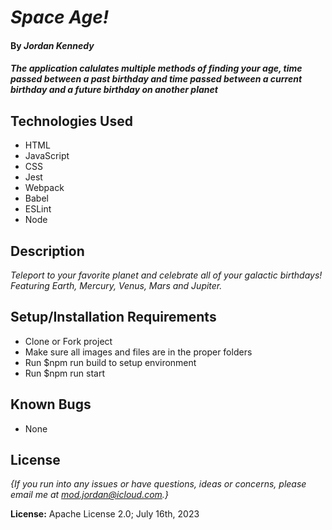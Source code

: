 # _Space Age!_

#### By _**Jordan Kennedy**_

#### _The application calulates multiple methods of finding your age, time passed between a past birthday and time passed between a current birthday and a future birthday on another planet_

## Technologies Used
* HTML
* JavaScript
* CSS
* Jest
* Webpack
* Babel
* ESLint
* Node

## Description

_Teleport to your favorite planet and celebrate all of your galactic birthdays! Featuring Earth, Mercury, Venus, Mars and Jupiter._

## Setup/Installation Requirements

* Clone or Fork project
* Make sure all images and files are in the proper folders
* Run $npm run build to setup environment
* Run $npm run start

## Known Bugs

* None

## License

_{If you run into any issues or have questions, ideas or concerns, please email me at mod.jordan@icloud.com.}_

**License:** Apache License 2.0; July 16th, 2023